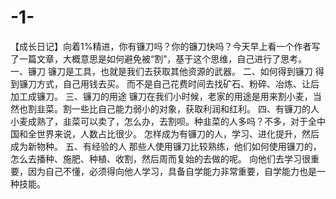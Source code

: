 # -1-
【成长日记】向着1%精进，你有镰刀吗？你的镰刀快吗？今天早上看一个作者写了一篇文章，大概意思是如何避免被“割”，基于这个思维，自己进行了思考。 一、镰刀 镰刀是工具，也就是我们去获取其他资源的武器。 二、如何得到镰刀 得到镰刀方式，自己用钱去买。 而不是自己花费时间去找矿石、粉碎、冶炼、让后加工成镰刀。 三、镰刀的用途 镰刀在我们小时候，老家的用途是用来割小麦，当然也割韭菜。割一些比自己能力弱小的对象，获取利润和红利。 四、有镰刀的人 小麦成熟了，韭菜可以卖了，怎么办，去割呗。种韭菜的人多吗？不多，对于全中国和全世界来说，人数占比很少。 怎样成为有镰刀的人，学习、进化提升，然后成为新物种。 五、有经验的人 那些人使用镰刀比较熟练，他们如何使用镰刀的，怎么去播种、施肥、种植、收割，然后周而复始的去做的呢。 向他们去学习很重要，因为自己不懂，必须得向他人学习，具备自学能力非常重要，自学能力也是一种技能。

